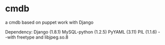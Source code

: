 # cmdb
a cmdb based on puppet work with Django

Dependency:
Django (1.8.1)
MySQL-python (1.2.5)
PyYAML (3.11)
PIL (1.1.6) --with freetype and libjpeg.so.8